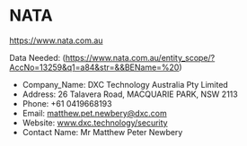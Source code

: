 # NATA
https://www.nata.com.au


Data Needed: (https://www.nata.com.au/entity_scope/?AccNo=13259&q1=a84&str=&&BEName=%20)
- Company_Name: DXC Technology Australia Pty Limited
- Address: 26 Talavera Road, MACQUARIE PARK, NSW 2113
- Phone: +61 0419668193
- Email: matthew.pet.newbery@dxc.com
- Website: www.dxc.technology/security
- Contact Name: Mr Matthew Peter Newbery